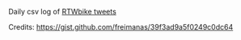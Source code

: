 Daily csv log of [RTWbike tweets](https://twitter.com/RTWbike)

Credits: <https://gist.github.com/freimanas/39f3ad9a5f0249c0dc64>
